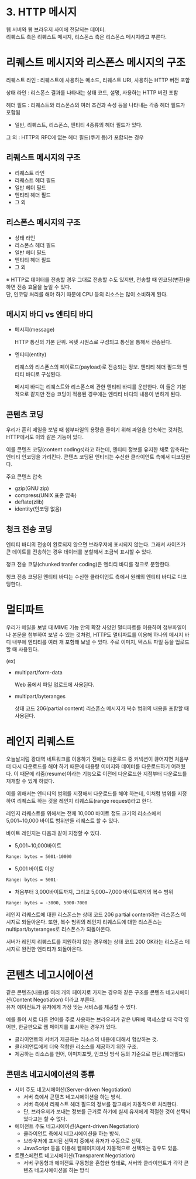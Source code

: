 # 3. HTTP 메시지


웹 서버와 웹 브라우저 사이에 전달되는 데이터.   
리퀘스트 측은 리퀘스트 메시지, 리스폰스 측은 리스폰스 메시지라고 부른다.   


# 리퀘스트 메시지와 리스폰스 메시지의 구조

리퀘스트 라인 : 리퀘스트에 사용하는 메소드, 리퀘스트 URI, 사용하는 HTTP 버전 포함

상태 라인 : 리스폰스 결과를 나타내는 상태 코드, 설명, 사용하는 HTTP 버전 포함

헤더 필드 : 리퀘스트와 리스폰스의 여러 조건과 속성 등을 나타내는 각종 헤더 필드가 포함됨

- 일반, 리퀘스트, 리스폰스, 엔티티 4종류의 헤더 필드가 있다.

그 외 : HTTP의 RFC에 없는 헤더 필드(쿠키 등)가 포함되는 경우



## 리퀘스트 메시지의 구조

- 리퀘스트 라인
- 리퀘스트 헤더 필드
- 일반 헤더 필드
- 엔티티 헤더 필드
- 그 외



## 리스폰스 메시지의 구조

- 상태 라인
- 리스폰스 헤더 필드
- 일반 헤더 필드
- 엔티티 헤더 필드
- 그 외


※ HTTP로 데이터를 전송할 경우 그대로 전송할 수도 있지만, 전송할 때 인코딩(변환)을 하면 전송 효율을 높일 수 있다.   
    단, 인코딩 처리를 해야 하기 때문에 CPU 등의 리소스는 많이 소비하게 된다.



## 메시지 바디 vs 엔티티 바디

-  메시지(message)

    HTTP 통신의 기본 단위. 옥텟 시퀀스로 구성되고 통신을 통해서 전송된다.

-  엔티티(entity)

    리퀘스와 리스폰스의 페이로드(payload)로 전송되는 정보. 엔티티 헤더 필드와 엔티티 바디로 구성된다.

    메시지 바디는 리퀘스트와 리스폰스에 관한 엔티티 바디를 운반한다. 이 둘은 기본적으로 같지만 전송 코딩이 적용된 경우에는 엔티티 바디의 내용이 변하게 된다.



## 콘텐츠 코딩

우리가 흔히 메일을 보낼 때 첨부파일의 용량을 줄이기 위해 파일을 압축하는 것처럼, HTTP에서도 이와 같은 기능이 있다.

이를 콘텐츠 코딩(content codings)라고 하는데, 엔티티 정보를 유지한 채로 압축하는 엔티티 인코딩을 가리킨다. 콘텐츠 코딩된 엔티티는 수신한 클라이언트 측에서 디코딩한다.   


주요 콘텐츠 압축
- gzip(GNU zip)
- compress(UNIX 표준 압축)
- deflate(zlib)
- identity(인코딩 없음)



## 청크 전송 코딩

엔티티 바디의 전송이 완료되지 않으면 브라우저에 표시되지 않는다. 그래서 사이즈가 큰 데이트를 전송하는 경우 데이터를 분할해서 조금씩 표시할 수 있다.

청크 전송 코딩(chunked tranfer coding)은 엔티티 바디를 청크로 분할한다.

청크 전송 코딩된 엔티티 바디는 수신한 클라이언트 측에서 원래의 엔티티 바디로 디코딩한다.



# 멀티파트

우리가 메일을 보낼 때 MIME 기능 안의 확장 사양인 멀티파트를 이용하여 첨부파일이나 본문을 첨부하여 보낼 수 있는 것처럼, HTTP도 멀티파트를 이용해 하나의 메시지 바디 내부에 엔티티를 여러 개 포함해 보낼 수 있다. 주로 이미지, 텍스트 파일 등을 업로드할 때 사용된다.

(ex)

- multipart/form-data

    Web 폼에서 파일 업로드에 사용된다.

- multipart/byteranges

    상태 코드 206(partial content) 리스폰스 메시지가 복수 범위의 내용을 포함할 때 사용된다.



# 레인지 리퀘스트

오늘날처럼 광대역 네트워크를 이용하기 전에는 다운로드 중 커넥션이 끊어지면 처음부터 다시 다운로드를 해야 하기 때문에 대용량 이미지와 데이터를 다운로드하기 어려웠다. 이 때문에 리줌(resume)이라는 기능으로 이전에 다운로드한 지점부터 다운로드를 재개할 수 있게 하였다.

이를 위해서는 엔티티의 범위를 지정해서 다운로드를 해야 하는데, 이처럼 범위를 지정하여 리퀘스트 하는 것을 레인지 리퀘스트(range request)라고 한다.

레인지 리퀘스트를 위해서는 전체 10,000 바이트 정도 크기의 리소스에서 5,001~10,000 바이트 범위만들 리퀘스트 할 수 있다.

바이트 레인지는 다음과 같이 지정할 수 있다.

- 5,001~10,000바이트

```html
Range: bytes = 5001-10000
```

- 5,001 바이트 이상

```html
Range: bytes = 5001-
```

- 처음부터 3,000바이트까지, 그리고 5,000~7,000 바이트까지의 복수 범위

```html
Range: bytes = -3000, 5000-7000
```

레인지 리퀘스트에 대한 리스폰스는 상태 코드 206 partial content라는 리스폰스 메시지로 되돌아온다. 또한, 복수 범위의 레인지 리퀘스트에 대한 리스폰스는 nultipart/byteranges로 리스폰스가 되돌아온다.

서버가 레인지 리퀘스트를 지원하지 않는 경우에는 상태 코드 200 OK라는 리스폰스 메시지로 완전한 엔티티가 되돌아온다.



# 콘텐츠 네고시에이션

같은 콘텐츠(내용)를 여러 개의 페이지로 가지는 경우와 같은 구조를 콘텐츠 네고시에이션(Content Negotiation) 이라고 부른다.    
유저 에이전트가 유저에게 가장 맞는 서비스를 제공할 수 있다.   

예를 들어 서로 다른 언어를 주로 사용하는 브라우저가 같은 URI에 액세스할 때 각각 영어판, 한글판으로 웹 페이지를 표시하는 경우가 있다.

- 클라이언트와 서버가 제공하는 리소스의 내용에 대해서 협상하는 것.
- 클라이언트에게 더욱 적합한 리소스를 제공하기 위한 구조.
- 제공하는 리소스를 언어, 이미지포맷, 인코딩 방식 등의 기준으로 판단.(헤더필드)



## 콘텐츠 네고시에이션의 종류

- 서버 주도 네고시에이션(Server-driven Negotiation)
    - 서버 측에서 콘텐츠 네고시에이션을 하는 방식.
    - 서버 측에서 리퀘스트 헤더 필드의 정보를 참고해서 자동적으로 처리한다.
    - 단, 브라우저가 보내는 정보를 근거로 하기에 실제 유저에게 적절한 것이 선택되었다고는 할 수 없다.
- 에이전트 주도 네고시에이션(Agent-driven Negotiation)
    - 클라이언트 측에서 네고시에이션을 하는 방식.
    - 브라우저에 표시된 선택지 중에서 유저가 수동으로 선택.
    - JavaScript 등을 이용해 웹페이지에서 자동적으로 선택하는 경우도 있음.
- 트랜스페런트 네고시에이션(Transparent Negotiation)
    - 서버 구동형과 에이전트 구동형을 혼합한 형태로, 서버와 클라이언트가 각각 콘텐츠 네고시에이션을 하는 방식